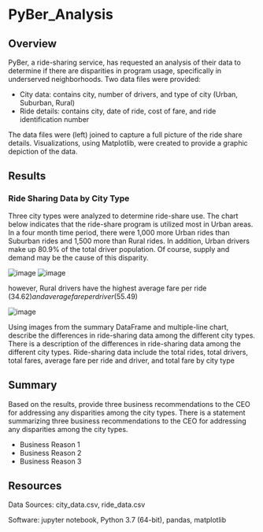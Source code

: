 # PyBer_Analysis
## Overview 
PyBer, a ride-sharing service, has requested an analysis of their data to determine if there are disparities in program usage, specifically in underserved neighborhoods. 
Two data files were provided:
- City data: contains city, number of drivers, and type of city (Urban, Suburban, Rural)
- Ride details: contains city, date of ride, cost of fare, and ride identification number

The data files were (left) joined to capture a full picture of the ride share details.  Visualizations, using Matplotlib, were created to provide a graphic depiction of the data.

## Results 
### Ride Sharing Data by City Type
Three city types were analyzed to determine ride-share use.  The chart below indicates that the ride-share program is utilized most in Urban areas.  In a four month time period, there were 1,000 more Urban rides than Suburban rides and 1,500 more than Rural rides.  In addition, Urban drivers make up 80.9% of the total driver population.  Of course, supply and demand may be the cause of this disparity.

![image](https://user-images.githubusercontent.com/102322707/170837066-e23ae22b-3de8-4f40-b30b-44a9f9940e25.png) ![image](https://user-images.githubusercontent.com/102322707/170837146-4242cff9-524b-4585-a706-0150b19ec37d.png)


however, Rural drivers have the highest average fare per ride ($34.62) and average fare per driver ($55.49)



![image](https://user-images.githubusercontent.com/102322707/170836818-10ad2e4f-6988-42ed-bfba-c9e8bed31006.png)


Using images from the summary DataFrame and multiple-line chart, describe the differences in ride-sharing data among the different city types.
There is a description of the differences in ride-sharing data among the different city types. Ride-sharing data include the total rides, total drivers, total fares, average fare per ride and driver, and total fare by city type

## Summary 
Based on the results, provide three business recommendations to the CEO for addressing any disparities among the city types.
There is a statement summarizing three business recommendations to the CEO for addressing any disparities among the city types.
- Business Reason 1
- Business Reason 2
- Business Reason 3

## Resources
Data Sources: city_data.csv, ride_data.csv

Software: jupyter notebook, Python 3.7 (64-bit), pandas, matplotlib
